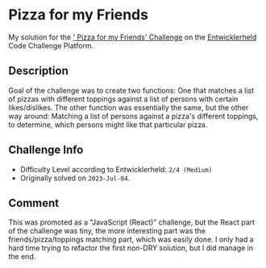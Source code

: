 #  Pizza for my Friends

My solution for the [' Pizza for my Friends' Challenge](https://platform.entwicklerheld.de/challenge/pizza-for-my-friends-challenge?technology=javascript%2Breact) on the [Entwicklerheld](https://platform.entwicklerheld.de/) Code Challenge Platform.

Description
---
Goal of the challenge was to create two functions: One that matches a list of pizzas with different toppings against a list of persons with certain likes/dislikes.
The other function was essentially the same, but the other way around: Matching a list of persons against a pizza's different toppings, to determine, which persons might like that particular pizza.

Challenge Info
---
* Difficulty Level according to Entwicklerheld: `2/4 (Medium)`
* Originally solved on `2023-Jul-04`.

Comment
---
This was promoted as a "JavaScript (React)" challenge, but the React part of the challenge was tiny, the more interesting part was the friends/pizza/toppings matching part, which was easily done.
I only had a hard time trying to refactor the first non-DRY solution, but I did manage in the end.
